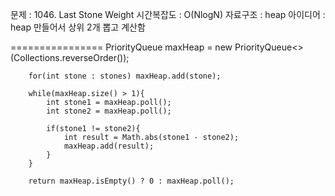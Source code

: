 문제 : 1046. Last Stone Weight
시간복잡도 : O(NlogN)
자료구조 : heap
아이디어 : heap 만들어서 상위 2개 뽑고 계산함

================
 PriorityQueue<Integer> maxHeap = new PriorityQueue<>(Collections.reverseOrder());

        for(int stone : stones) maxHeap.add(stone);

        while(maxHeap.size() > 1){
            int stone1 = maxHeap.poll();
            int stone2 = maxHeap.poll();

            if(stone1 != stone2){
                int result = Math.abs(stone1 - stone2);
                maxHeap.add(result);
            }
        }

        return maxHeap.isEmpty() ? 0 : maxHeap.poll();